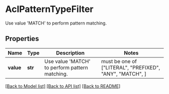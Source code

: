 # AclPatternTypeFilter

Use value 'MATCH' to perform pattern matching.

## Properties
Name | Type | Description | Notes
------------ | ------------- | ------------- | -------------
**value** | **str** | Use value &#39;MATCH&#39; to perform pattern matching. |  must be one of ["LITERAL", "PREFIXED", "ANY", "MATCH", ]

[[Back to Model list]](../README.md#documentation-for-models) [[Back to API list]](../README.md#documentation-for-api-endpoints) [[Back to README]](../README.md)


